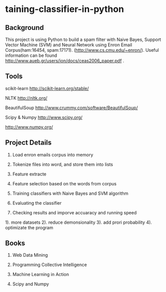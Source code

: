 taining-classifier-in-python
============================

## Background

This project is using Python to build a spam filter with Naive Bayes, Support Vector Machine (SVM) and Neural Network using Enron Email Corpus(ham:16454, spam:17171). (http://www.cs.cmu.edu/~enron/). Useful information can be found http://www.aueb.gr/users/ion/docs/ceas2006_paper.pdf .
## Tools

scikit-learn http://scikit-learn.org/stable/

NLTK  http://nltk.org/

BeautifulSoup  http://www.crummy.com/software/BeautifulSoup/

Scipy & Numpy http://www.scipy.org/

http://www.numpy.org/



## Project Details

1. Load enron emails corpus into memory

2. Tokenize files into word, and store them into lists

3. Feature extracte 

4. Feature selection based on the words from corpus

5. Training classifiers with Naive Bayes and SVM algorithm

6. Evaluating the classifier 

7. Checking results and imporve accuaracy and running speed

  1). more datasets
  2). reduce demonsionality
  3). add prori probability
  4). optimizate the program

## Books

1. Web Data Mining

2. Programming Collective Intelligence

3. Machine Learning in Action

4. Scipy and Numpy
